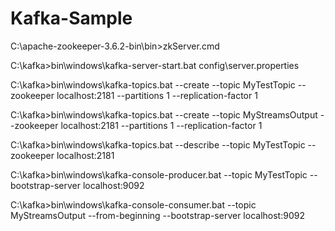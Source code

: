 # Kafka-Sample
C:\apache-zookeeper-3.6.2-bin\bin>zkServer.cmd

C:\kafka>bin\windows\kafka-server-start.bat config\server.properties

C:\kafka>bin\windows\kafka-topics.bat --create --topic MyTestTopic --zookeeper localhost:2181 --partitions 1 --replication-factor 1

C:\kafka>bin\windows\kafka-topics.bat --create --topic MyStreamsOutput --zookeeper localhost:2181 --partitions 1 --replication-factor 1

C:\kafka>bin\windows\kafka-topics.bat --describe --topic MyTestTopic --zookeeper localhost:2181

C:\kafka>bin\windows\kafka-console-producer.bat --topic MyTestTopic --bootstrap-server localhost:9092

C:\kafka>bin\windows\kafka-console-consumer.bat --topic MyStreamsOutput --from-beginning --bootstrap-server localhost:9092
